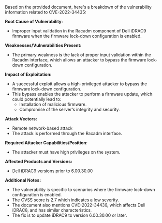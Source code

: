 Based on the provided document, here's a breakdown of the vulnerability information related to CVE-2022-34435:

**Root Cause of Vulnerability:**
- Improper input validation in the Racadm component of Dell iDRAC9 firmware when the firmware lock-down configuration is enabled.

**Weaknesses/Vulnerabilities Present:**
- The primary weakness is the lack of proper input validation within the Racadm interface, which allows an attacker to bypass the firmware lock-down configuration.

**Impact of Exploitation:**
- A successful exploit allows a high-privileged attacker to bypass the firmware lock-down configuration.
- This bypass enables the attacker to perform a firmware update, which could potentially lead to:
    - Installation of malicious firmware.
    - Compromise of the server's integrity and security.

**Attack Vectors:**
- Remote network-based attack
- The attack is performed through the Racadm interface.

**Required Attacker Capabilities/Position:**
- The attacker must have high privileges on the system.

**Affected Products and Versions:**
- Dell iDRAC9 versions prior to 6.00.30.00

**Additional Notes:**
- The vulnerability is specific to scenarios where the firmware lock-down configuration is enabled.
- The CVSS score is 2.7 which indicates a low severity.
- The document also mentions CVE-2022-34436, which affects Dell iDRAC8, and has similar characteristics.
- The fix is to update iDRAC9 to version 6.00.30.00 or later.